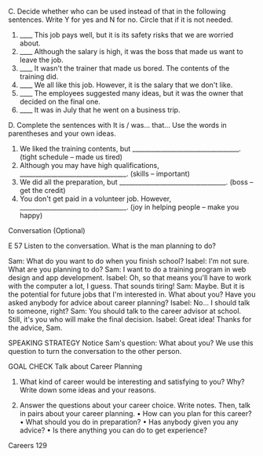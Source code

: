C. Decide whether who can be used instead of that in the following sentences. Write Y for yes and N for no. Circle that if it is not needed.

1. ____ This job pays well, but it is its safety risks that we are worried about.
2. ____ Although the salary is high, it was the boss that made us want to leave the job.
3. ____ It wasn't the trainer that made us bored. The contents of the training did.
4. ____ We all like this job. However, it is the salary that we don't like.
5. ____ The employees suggested many ideas, but it was the owner that decided on the final one.
6. ____ It was in July that he went on a business trip.

D. Complete the sentences with It is / was... that... Use the words in parentheses and your own ideas.

1. We liked the training contents, but __________________________________.
(tight schedule – made us tired)
2. Although you may have high qualifications, __________________________________.
(skills – important)
3. We did all the preparation, but __________________________________.
(boss – get the credit)
4. You don't get paid in a volunteer job. However, __________________________________.
(joy in helping people – make you happy)

Conversation (Optional)

E 57 Listen to the conversation. What is the man planning to do?

Sam: What do you want to do when you finish school?
Isabel: I'm not sure. What are you planning to do?
Sam: I want to do a training program in web design and app development.
Isabel: Oh, so that means you'll have to work with the computer a lot, I guess. That sounds tiring!
Sam: Maybe. But it is the potential for future jobs that I'm interested in. What about you? Have you asked anybody for advice about career planning?
Isabel: No... I should talk to someone, right?
Sam: You should talk to the career advisor at school. Still, it's you who will make the final decision.
Isabel: Great idea! Thanks for the advice, Sam.

SPEAKING STRATEGY
Notice Sam's question: What about you? We use this question to turn the conversation to the other person.

GOAL CHECK Talk about Career Planning

1. What kind of career would be interesting and satisfying to you? Why? Write down some ideas and your reasons.

2. Answer the questions about your career choice. Write notes. Then, talk in pairs about your career planning.
• How can you plan for this career?
• What should you do in preparation?
• Has anybody given you any advice?
• Is there anything you can do to get experience?

Careers 129